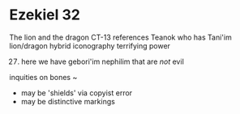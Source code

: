 # Ezekiel 32


The lion and the dragon
	CT-13 references Teanok who has Tani'im lion/dragon hybrid iconography
	terrifying power


27) here we have gebori'im nephilim that are _not_ evil

inquities on bones ~ 
- may be 'shields' via copyist error
- may be distinctive markings
